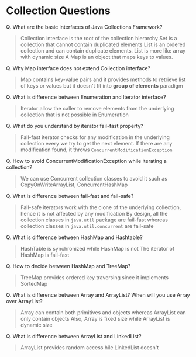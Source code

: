 # Collection Questions

Q. What are the basic interfaces of Java Collections Framework?

> Collection interface is the root of the collection hierarchy
> Set is a collection that cannot contain duplicated elements
> List is an ordered collection and can contain duplicate elements. List is more like array with dynamic size
> A Map is an object that maps keys to values.


Q. Why Map interface does not extend Collection interface?

> Map contains key-value pairs and it provides methods to retrieve list of keys or values
> but it doesn't fit into **group of elements** paradigm


Q. What is difference between Enumeration and Iterator interface?

> Iterator allow the caller to remove elements from the underlying collection that is not possible in Enumeration 

Q. What do you understand by iterator fail-fast property?

> Fail-fast iterator checks for any modification in the underlying collection every we try to get the next element.
> If there are any modification found, it throws `ConcurrentModificationException`

Q. How to avoid ConcurrentModificationException while iterating a collection?

> We can use Concurrent collection classes to avoid it such as CopyOnWriteArrayList, ConcurrentHashMap

Q. What is difference between fail-fast and fail-safe?

> Fail-safe iterators work with the clone of the underlying collection, hence it is not affected by any modification
> By design, all the collection classes in `java.util` package are fail-fast whereas collection classes in `java.util.concurrent` are fail-safe

Q. What is difference between HashMap and Hashtable?

> HashTable is synchronized while HashMap is not
> The iterator of HashMap is fail-fast

Q. How to decide between HashMap and TreeMap?

> TreeMap provides ordered key traversing since it implements SortedMap

Q. What is difference between Array and ArrayList? When will you use Array over ArrayList?

> Array can contain both primitives and objects whereas ArrayList can only contain objects
> Also, Array is fixed size while ArrayList is dynamic size

Q. What is difference between ArrayList and LinkedList?

> ArrayList provides random access hile LinkedList doesn't
